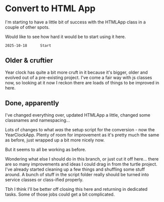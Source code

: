 Convert to HTML App
===================


I'm starting to have a little bit of success with the HTMLApp class in a couple of other spots.

Would like to see how hard it would be to start using it here.


```
2025-10-18		Start
```



Older & cruftier
----------------

Year clock has quite a bit more cruft in it because it's bigger, older and evolved out of a pre-existing project.
I've come a fair way with js classes now, so looking at it now I reckon there are loads of things to be improved in here.



Done, apparently
----------------

I've changed everything over, updated HTMLApp a little, changed some classnames and namespacing...

Lots of changes to what *was* the setup script for the conversion - now the YearClockApp.
Plenty of room for improvement as it's pretty much the same as before, just wrapped up a bit more nicely now.

But it seems to all be working as before.

Wondering what else I should do in this branch, or just cut it off here... there are so many improvements and ideas I could drag in from the turtle project.
I've already started cleaning up a few things and shuffling some stuff around.
A bunch of stuff in the script folder really should be turned into service classes or class-ified properly.

Tbh I think I'll be better off closing this here and returning in dedicated tasks.
Some of those jobs could get a bit complicated.




